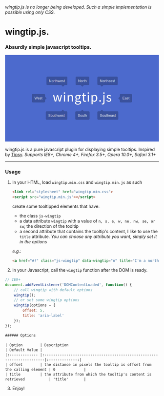 *wingtip.js is no longer being developed. Such a simple implementation is possible using only CSS.*
# wingtip.js.
### Absurdly simple javascript tooltips.
![wingtip.js splash](splash.png "wingtip.js splash")

wingtip.js is a pure javascript plugin for displaying simple tooltips. Inspired by [Tipsy](https://github.com/jaz303/tipsy "Tipsy").
*Supports IE8+, Chrome 4+, Firefox 3.5+, Opera 10.0+, Safari 3.1+*
* * *
### Usage

1.  In your HTML, load `wingtip.min.css` and `wingtip.min.js` as such
    ```html
    <link rel="stylesheet" href="wingtip.min.css">
    <script src="wingtip.min.js"></script>
    ```
    create some tooltipped elements that have:
    *   the class `js-wingtip`
    *   a data attribute `wingtip` with a value of `n, s, e, w, ne, nw, se, or sw`; the direction of the tooltip
    *   a second attribute that contains the tooltip's content, I like to use the `title` attribute.
        *You can choose any attribute you want, simply set it in the options*

    *e.g.:*
    ```html
    <a href="#!" class="js-wingtip" data-wingtip="n" title="I'm a northerly tooltip!">I'm tooltipped, yo!</a>
    ```

2.  In your Javascript, call the `wingtip` function after the DOM is ready.
```javascript
// IE9+
document.addEventListener('DOMContentLoaded', function() {
    // call wingtip with default options
    wingtip();
    // or set some wingtip options
    wingtip(options = {
        offset: 5,
        title: 'aria-label'
    });
});
```

    ###### Options

    | Option        | Description                                                           | Default Value |
    |:------------- |:----------------------------------------------------------------------|:-------------:|
    | offset        | the distance in pixels the tooltip is offset from the calling element | 0             |
    | title         | the attribute from which the tooltip's content is retrieved           | 'title'       |

3. Enjoy!
